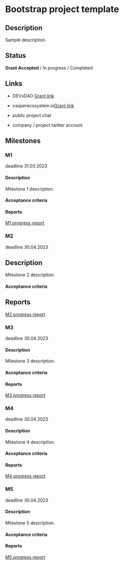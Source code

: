 # Bootstrap project template

## Description
Sample description

## Status

**Grant Accepted** / In progress / Completed

## Links

- DEVxDAO [Grant link]()

- casperecosystem.io[Grant link]()

- public project chat

- company / project twitter account

## Milestones

### M1
deadline 31.03.2023

#### Description

Milestone 1 description.

#### Acceptance criteria


#### Reports

[M1 progress report](m1.md)

### M2
deadline 30.04.2023
## Description

Milestone 2 description.

#### Acceptance criteria


## Reports

[M2 progress report](m2.md)

### M3
deadline 30.04.2023

#### Description

Milestone 3 description.

#### Acceptance criteria

#### Reports

[M3 progress report](m3.md)

### M4
deadline 30.04.2023

#### Description

Milestone 4 description.

#### Acceptance criteria


#### Reports

[M4 progress report](m4.md)

### M5
deadline 30.04.2023

#### Description

Milestone 5 description.

#### Acceptance criteria


#### Reports

[M5 progress report](m5.md)
